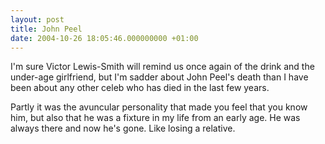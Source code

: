 ```yaml
---
layout: post
title: John Peel
date: 2004-10-26 18:05:46.000000000 +01:00
---
```

I'm sure Victor Lewis-Smith will remind us once again of the drink and the under-age girlfriend, but I'm sadder about John Peel's death than I have been about any other celeb who has died in the last few years.

Partly it was the avuncular personality that made you feel that you know him, but also that he was a fixture in my life from an early age. He was always there and now he's gone. Like losing a relative.
